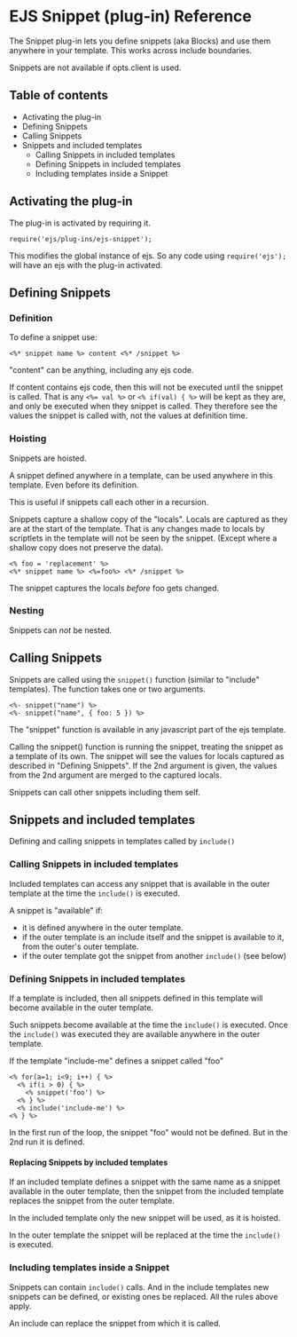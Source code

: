 EJS Snippet (plug-in) Reference
==============================

The Snippet plug-in lets you define snippets (aka Blocks) and use them
anywhere in your template. This works across include boundaries.

Snippets are not available if opts.client is used.

Table of contents
-----------------

- Activating the plug-in
- Defining Snippets
- Calling Snippets
- Snippets and included templates
  - Calling Snippets in included templates
  - Defining Snippets in included templates
  - Including templates inside a Snippet


Activating the plug-in
---------------------

The plug-in is activated by requiring it.

`require('ejs/plug-ins/ejs-snippet');`

This modifies the global instance of ejs. So any code using `require('ejs');`
will have an ejs with the plug-in activated.

Defining Snippets
-----------------

### Definition

To define a snippet use:

`<%* snippet name %> content <%* /snippet %>`

"content" can be anything, including any ejs code.

If content contains ejs code, then this will not be executed until the snippet
is called.
That is any `<%= val %>` or `<% if(val) { %>` will be kept as they are, and
only be executed when they snippet is called. They therefore see the values
the snippet is called with, not the values at definition time.

### Hoisting

Snippets are hoisted.

A snippet defined anywhere in a template, can be used anywhere in this 
template. Even before its definition.

This is useful if snippets call each other in a recursion.

Snippets capture a shallow copy of the "locals". Locals are captured as they
are at the start of the template. That is any changes made to locals by
scriptlets in the template will not be seen by the snippet. (Except where 
a shallow copy does not preserve the data).

```
<% foo = 'replacement' %>
<%* snippet name %> <%=foo%> <%* /snippet %>
```

The snippet captures the locals *before* foo gets changed.

### Nesting

Snippets can *not* be nested.

Calling Snippets
----------------

Snippets are called using the `snippet()` function (similar to "include" templates).
The function takes one or two arguments.

```
<%- snippet("name") %>
<%- snippet("name", { foo: 5 }) %>
```

The "snippet" function is available in any javascript part of the ejs template.

Calling the snippet() function is running the snippet, treating the snippet as
a template of its own.
The snippet will see the values for locals captured as described in 
"Defining Snippets".
If the 2nd argument is given, the values from the 2nd argument are merged to
the captured locals.

Snippets can call other snippets including them self.

Snippets and included templates
-------------------------------

Defining and calling snippets in templates called by `include()`

### Calling Snippets in included templates

Included templates can access any snippet that is available in the outer
template at the time the `include()` is executed.

A snippet is "available" if:

- it is defined anywhere in the outer template.
- if the outer template is an include itself and the snippet is available to
  it, from the outer's outer template.
- if the outer template got the snippet from another `include()` (see below)


### Defining Snippets in included templates

If a template is included, then all snippets defined in this template will 
become available in the outer template.

Such snippets become available at the time the `include()` is executed.
Once the `include()` was executed they are available anywhere in the outer
template.

If the template "include-me" defines a snippet called "foo"

```
<% for(a=1; i<9; i++) { %>
  <% if(i > 0) { %>
    <% snippet('foo') %>
  <% } %>
  <% include('include-me') %>
<% } %>
```

In the first run of the loop, the snippet "foo" would not be defined. But in
the 2nd run it is defined.

#### Replacing Snippets by included templates

If an included template defines a snippet with the same name as a snippet
available in the outer template, then the snippet from the included template
replaces the snippet from the outer template.

In the included template only the new snippet will be used, as it is hoisted.

In the outer template the snippet will be replaced at the time the `include()`
is executed.


### Including templates inside a Snippet

Snippets can contain `include()` calls. And in the include templates
new snippets can be defined, or existing ones be replaced.
All the rules above apply.

An include can replace the snippet from which it is called.
